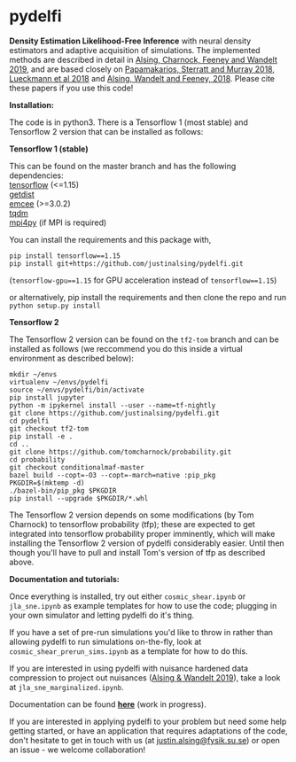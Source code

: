 # pydelfi

**Density Estimation Likelihood-Free Inference** with neural density estimators and adaptive acquisition of simulations. The implemented methods are described in detail in [Alsing, Charnock, Feeney and Wandelt 2019](https://arxiv.org/abs/1903.00007), and are based closely on [Papamakarios, Sterratt and Murray 2018](https://arxiv.org/pdf/1805.07226.pdf), [Lueckmann et al 2018](https://arxiv.org/abs/1805.09294) and [Alsing, Wandelt and Feeney, 2018](https://academic.oup.com/mnras/article-abstract/477/3/2874/4956055?redirectedFrom=fulltext). Please cite these papers if you use this code!

**Installation:**

The code is in python3. There is a Tensorflow 1 (most stable) and Tensorflow 2 version that can be installed as follows:<br>

**Tensorflow 1 (stable)**

This can be found on the master branch and has the following dependencies:<br>
[tensorflow](https://www.tensorflow.org) (<=1.15) <br> 
[getdist](http://getdist.readthedocs.io/en/latest/)<br>
[emcee](http://dfm.io/emcee/current/) (>=3.0.2)<br>
[tqdm](https://github.com/tqdm/tqdm)<br>
[mpi4py](https://mpi4py.readthedocs.io/en/stable/) (if MPI is required)<br>

You can install the requirements and this package with,

```
pip install tensorflow==1.15
pip install git+https://github.com/justinalsing/pydelfi.git
```
(`tensorflow-gpu==1.15` for GPU acceleration instead of `tensorflow==1.15`)

or alternatively, pip install the requirements and then clone the repo and run `python setup.py install`

**Tensorflow 2**

The Tensorflow 2 version can be found on the `tf2-tom` branch and can be installed as follows (we reccommend you do this inside a virtual environment as described below):

```
mkdir ~/envs
virtualenv ~/envs/pydelfi
source ~/envs/pydelfi/bin/activate
pip install jupyter
python -m ipykernel install --user --name=tf-nightly
git clone https://github.com/justinalsing/pydelfi.git
cd pydelfi
git checkout tf2-tom
pip install -e .
cd ..
git clone https://github.com/tomcharnock/probability.git
cd probability
git checkout conditionalmaf-master
bazel build --copt=-O3 --copt=-march=native :pip_pkg
PKGDIR=$(mktemp -d)
./bazel-bin/pip_pkg $PKGDIR
pip install --upgrade $PKGDIR/*.whl
```

The Tensorflow 2 version depends on some modifications (by Tom Charnock) to tensorflow probability (tfp); these are expected to get integrated into tensorflow probability proper imminently, which will make installing the Tensorflow 2 version of pydelfi considerably easier. Until then though you'll have to pull and install Tom's version of tfp as described above.

**Documentation and tutorials:** 

Once everything is installed, try out either `cosmic_shear.ipynb` or `jla_sne.ipynb` as example templates for how to use the code; plugging in your own simulator and letting pydelfi do it's thing. 

If you have a set of pre-run simulations you'd like to throw in rather than allowing pydelfi to run simulations on-the-fly, look at `cosmic_shear_prerun_sims.ipynb` as a template for how to do this.

If you are interested in using pydelfi with nuisance hardened data compression to project out nuisances ([Alsing & Wandelt 2019](https://arxiv.org/abs/1903.01473v1)), take a look at `jla_sne_marginalized.ipynb`.

Documentation can be found **[here](https://pydelfi.readthedocs.io/en/latest/)** (work in progress).

If you are interested in applying pydelfi to your problem but need some help getting started, or have an application that requires adaptations of the code, don't hesitate to get in touch with us (at justin.alsing@fysik.su.se) or open an issue - we welcome collaboration!
